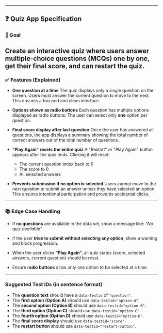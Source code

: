 
---
## ❓ Quiz App Specification

### 🧠 Goal

Create an interactive quiz where users answer **multiple-choice questions (MCQs) one by one**, get their **final score**, and can **restart** the quiz.
---

### ✅ Features (Explained)

- **One question at a time**
  The quiz displays only a single question on the screen. Users must answer the current question to move to the next. This ensures a focused and clean interface.

- **Options shown as radio buttons**
  Each question has multiple options displayed as radio buttons. The user can select only **one** option per question.

- **Final score display after last question**
  Once the user has answered all questions, the app displays a summary showing the total number of correct answers out of the total number of questions.

- **"Play Again" resets the entire quiz**
  A "Restart" or "Play Again" button appears after the quiz ends. Clicking it will reset:

  - The current question index back to 0
  - The score to 0
  - All selected answers

- **Prevents submission if no option is selected**
  Users cannot move to the next question or submit an answer unless they have selected an option. This ensures intentional participation and prevents accidental clicks.

---

### 📚 Edge Case Handling

- If **no questions** are available in the data set, show a message like:
  _“No quiz available”_

- If the user **tries to submit without selecting any option**, show a warning and block progression.

- When the user clicks **“Play Again”**, all quiz states (score, selected answers, current question) should be reset.

- Ensure **radio buttons** allow only one option to be selected at a time.

---

### Suggested Test IDs (in sentence format)

- The **question text** should have a `data-testid` of `"question"`.
- The **first option (Option A)** should use `data-testid="option-A"`.
- The **second option (Option B)** should use `data-testid="option-B"`.
- The **third option (Option C)** should use `data-testid="option-C"`.
- The **fourth option (Option D)** should use `data-testid="option-D"`.
- The **final score display** should use `data-testid="score"`.
- The **restart button** should use `data-testid="restart-button"`.
